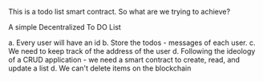 This is a todo list smart contract. So what are we trying to achieve?

A simple Decentralized To DO List

a. Every user will have an id
b. Store the todos - messages of each user.
c. We need to keep track of the address of the user
d. Following the ideology of a CRUD application - we need a smart contract to create, read, and update a list
d. We can't delete items on the blockchain